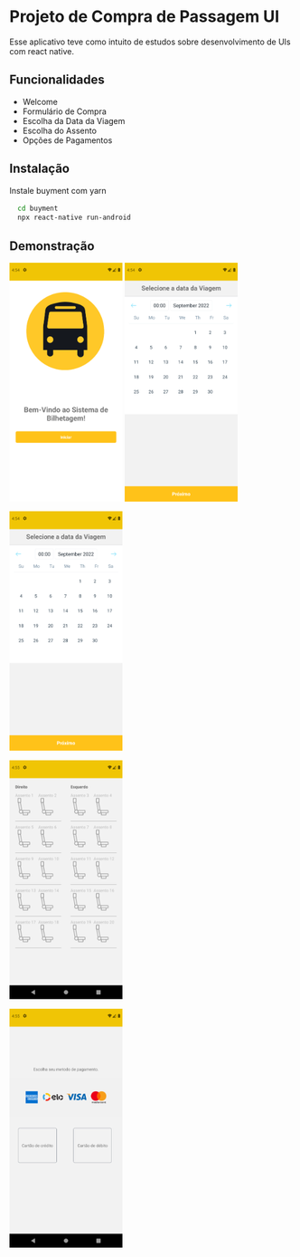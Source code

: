 # Projeto de Compra de Passagem UI

Esse aplicativo teve como intuito de estudos sobre desenvolvimento de UIs com react native.

## Funcionalidades

- Welcome
- Formulário de Compra
- Escolha da Data da Viagem
- Escolha do Assento
- Opções de Pagamentos

## Instalação

Instale buyment com yarn

```bash
  cd buyment
  npx react-native run-android
```

## Demonstração

<p>
<img width="200" src="./pictures_view/welcome.png" /> <img width="200" src="./pictures_view/selectDay.png" />
</p>
<p>
<img width="200" src="./pictures_view/selectDay.png" />
</p>
<p>
<img width="200" src="./pictures_view/seat.png" />
</p>
<p>
<img width="200" src="./pictures_view/payment.png" />
</p>
